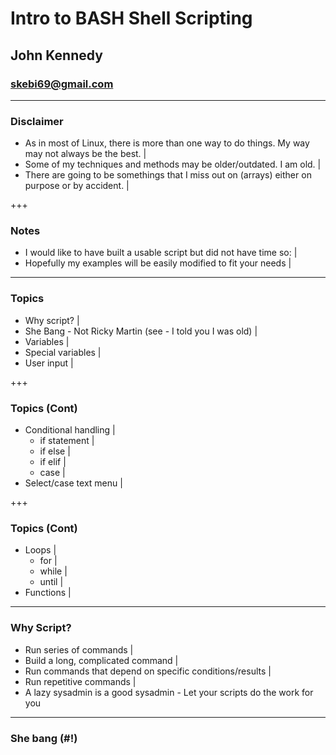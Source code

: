 # Intro to BASH Shell Scripting
## John Kennedy
### skebi69@gmail.com

---
### Disclaimer
-   As in most of Linux, there is more than one way to do things. My way may not always be the best. |
-   Some of my techniques and methods may be older/outdated. I am old. |
-   There are going to be somethings that I miss out on (arrays) either on purpose or by accident. |

+++
### Notes
-   I would like to have built a usable script but did not have time so: |
-   Hopefully my examples will be easily modified to fit your needs |

---
### Topics
-   Why script? |
-   She Bang - Not Ricky Martin (see - I told you I was old) |
-   Variables |
-   Special variables |
-   User input |

+++
### Topics (Cont)
-   Conditional handling |
    -   if statement |
    -   if else |
    -   if elif |
    -   case |
-   Select/case text menu |

+++
### Topics (Cont)
-   Loops |
    -   for |
    -   while |
    -   until |
-   Functions |

---
### Why Script?
-   Run series of commands |
-   Build a long, complicated command |
-   Run commands that depend on specific conditions/results |
-   Run repetitive commands |
-   A lazy sysadmin is a good sysadmin - Let your scripts do the work for you

---
### She bang (#!)
